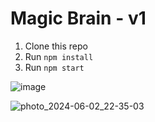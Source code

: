 # Magic Brain - v1

1. Clone this repo
2. Run `npm install`
3. Run `npm start`

![image](https://github.com/IAnderson-rgb/smart-brain-app/assets/60550263/238cc6c4-fb7a-45d2-811f-d0e95ff16736)

![photo_2024-06-02_22-35-03](https://github.com/IAnderson-rgb/smart-brain-app/assets/60550263/7a822c75-e1f7-4601-80c2-0803295bef0d)

